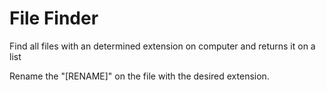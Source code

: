 # File Finder
Find all files with an determined extension on computer and returns it on a list

Rename the "[RENAME]" on the file with the desired extension.

